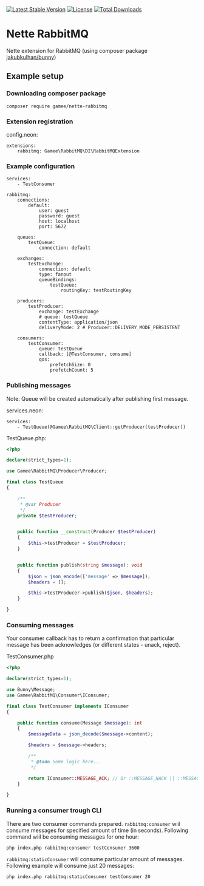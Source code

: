 [![Latest Stable Version](https://poser.pugx.org/gamee/nette-rabbitmq/v/stable)](https://packagist.org/packages/gamee/nette-rabbitmq)
[![License](https://poser.pugx.org/gamee/nette-rabbitmq/license)](https://packagist.org/packages/gamee/nette-rabbitmq)
[![Total Downloads](https://poser.pugx.org/gamee/nette-rabbitmq/downloads)](https://packagist.org/packages/gamee/nette-rabbitmq)

# Nette RabbitMQ

Nette extension for RabbitMQ (using composer package [jakubkulhan/bunny](https://github.com/jakubkulhan/bunny))

## Example setup

### Downloading composer package

```
composer require gamee/nette-rabbitmq
```

### Extension registration

config.neon:

```
extensions:
	rabbitmq: Gamee\RabbitMQ\DI\RabbitMQExtension
```

### Example configuration

```
services:
	- TestConsumer

rabbitmq:
	connections:
		default:
			user: guest
			password: guest
			host: localhost
			port: 5672

	queues:
		testQueue:
			connection: default

	exchanges:
		testExchange:
			connection: default
			type: fanout
			queueBindings:
				testQueue:
					routingKey: testRoutingKey

	producers:
		testProducer:
			exchange: testExchange
			# queue: testQueue
			contentType: application/json
			deliveryMode: 2 # Producer::DELIVERY_MODE_PERSISTENT

	consumers:
		testConsumer:
			queue: testQueue
			callback: [@TestConsumer, consume]
			qos:
				prefetchSize: 0
				prefetchCount: 5
```

### Publishing messages

Note: Queue will be created automatically after publishing first message. 

services.neon:

```
services:
	- TestQueue(@Gamee\RabbitMQ\Client::getProducer(testProducer))
```

TestQueue.php:

```php
<?php

declare(strict_types=1);

use Gamee\RabbitMQ\Producer\Producer;

final class TestQueue
{

	/**
	 * @var Producer
	 */
	private $testProducer;


	public function __construct(Producer $testProducer)
	{
		$this->testProducer = $testProducer;
	}


	public function publish(string $message): void
	{
		$json = json_encode(['message' => $message]);
		$headers = [];

		$this->testProducer->publish($json, $headers);
	}

}
```

### Consuming messages

Your consumer callback has to return a confirmation that particular message has been acknowledges (or different states - unack, reject).

TestConsumer.php

```php
<?php

declare(strict_types=1);

use Bunny\Message;
use Gamee\RabbitMQ\Consumer\IConsumer;

final class TestConsumer implements IConsumer
{

	public function consume(Message $message): int
	{
		$messageData = json_decode($message->content);

		$headers = $message->headers;

		/**
		 * @todo Some logic here...
		 */

		return IConsumer::MESSAGE_ACK; // Or ::MESSAGE_NACK || ::MESSAGE_REJECT
	}

}
```

### Running a consumer trough CLI

There are two consumer commands prepared. `rabbitmq:consumer` wiil consume messages for specified amount of time (in seconds). Following command wiil be consuming messages for one hour:

```
php index.php rabbitmq:consumer testConsumer 3600
```

`rabbitmq:staticConsumer` will consume particular amount of messages. Following example will consume just 20 messages:

```
php index.php rabbitmq:staticConsumer testConsumer 20
```
